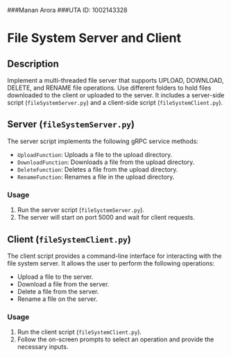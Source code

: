 ###Manan Arora
###UTA ID: 1002143328

# File System Server and Client

## Description
Implement a multi-threaded file server that supports UPLOAD, DOWNLOAD, DELETE, and RENAME file operations. Use different folders to hold files downloaded to the client or uploaded to the server. It includes a server-side script (`fileSystemServer.py`) and a client-side script (`fileSystemClient.py`).

## Server (`fileSystemServer.py`)
The server script implements the following gRPC service methods:
- `UploadFunction`: Uploads a file to the upload directory.
- `DownloadFunction`: Downloads a file from the upload directory.
- `DeleteFunction`: Deletes a file from the upload directory.
- `RenameFunction`: Renames a file in the upload directory.

### Usage
1. Run the server script (`fileSystemServer.py`).
2. The server will start on port 5000 and wait for client requests.

## Client (`fileSystemClient.py`)
The client script provides a command-line interface for interacting with the file system server. It allows the user to perform the following operations:
- Upload a file to the server.
- Download a file from the server.
- Delete a file from the server.
- Rename a file on the server.

### Usage
1. Run the client script (`fileSystemClient.py`).
2. Follow the on-screen prompts to select an operation and provide the necessary inputs.

